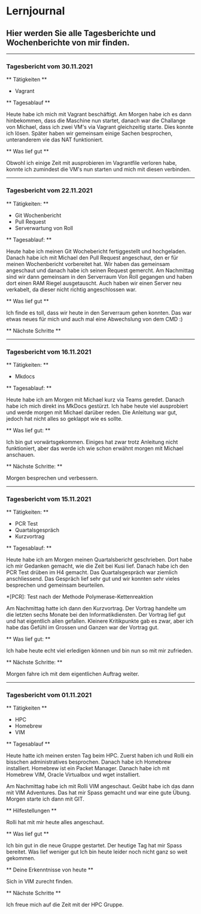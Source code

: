 # Lernjournal

## Hier werden Sie alle Tagesberichte und Wochenberichte von mir finden.

---

### Tagesbericht vom 30.11.2021

** Tätigkeiten ** 

- Vagrant

** Tagesablauf **

Heute habe ich mich mit Vagrant beschäftigt.
Am Morgen habe ich es dann hinbekommen, dass die Maschine nun startet, danach war die Challange von Michael,
dass ich zwei VM's via Vagrant gleichzeitig starte. Dies konnte ich lösen. 
Später haben wir gemeinsam einige Sachen besprochen, unteranderem vie das NAT funktioniert.

** Was lief gut **

Obwohl ich einige Zeit mit ausprobieren im Vagrantfile verloren habe,
 konnte ich zumindest die VM's nun starten und mich mit diesen verbinden.

---

### Tagesbericht vom 22.11.2021

** Tätigkeiten: **

- Git Wochenbericht
- Pull Request
- Serverwartung von Roll

** Tagesablauf: **

Heute habe ich meinen Git Wochebericht fertiggestellt und hochgeladen.
Danach habe ich mit Michael den Pull Request angeschaut, den er für meinen Wochenbericht vorbereitet hat.
Wir haben das gemeinsam angeschaut und danach habe ich seinen Request gemercht. 
Am Nachmittag sind wir dann gemeinsam in den Serverraum Von Roll gegangen und haben dort einen RAM Riegel ausgetauscht.
Auch haben wir einen Server neu verkabelt, da dieser nicht richtig angeschlossen war.

** Was lief gut **

Ich finde es toll, dass wir heute in den Serverraum gehen konnten. Das war etwas neues für mich und auch mal eine Abwechslung von dem CMD :)

** Nächste Schritte **


---

### Tagesbericht vom 16.11.2021

** Tätigkeiten: **

- Mkdocs

** Tagesablauf: **

Heute habe ich am Morgen mit Michael kurz via Teams geredet. Danach habe ich mich direkt ins MkDocs gestürzt. Ich habe heute viel ausprobiert und werde morgen mit Michael darüber reden.  Die Anleitung war gut, jedoch hat nicht alles so geklappt wie es sollte.

** Was lief gut: **

Ich bin gut vorwärtsgekommen. Einiges hat zwar trotz Anleitung nicht funktioniert, aber das werde ich wie schon erwähnt morgen mit Michael anschauen.

** Nächste Schritte: **

Morgen besprechen und verbessern.

---

### Tagesbericht vom 15.11.2021

** Tätigkeiten: **

- PCR Test
- Quartalsgespräch
- Kurzvortrag

** Tagesablauf: **

Heute habe ich am Morgen meinen Quartalsbericht geschrieben.
 Dort habe ich mir Gedanken gemacht, wie die Zeit bei Kusi lief.
 Danach habe ich den PCR Test drüben im H4 gemacht.
 Das Quartalsgespräch war ziemlich anschliessend.
 Das Gespräch lief sehr gut und wir konnten sehr vieles besprechen und gemeinsam beurteilen. 

*[PCR]:  Test nach der Methode Polymerase-Kettenreaktion


Am Nachmittag hatte ich dann den Kurzvortrag.
Der Vortrag handelte um die letzten sechs Monate bei den Informatikdiensten.
Der Vortrag lief gut und hat eigentlich allen gefallen.
Kleinere Kritikpunkte gab es zwar, aber ich habe das Gefühl im Grossen und Ganzen war der Vortrag gut.

** Was lief gut: **

Ich habe heute echt viel erledigen können und bin nun so mit mir zufrieden.

** Nächste Schritte: **

Morgen fahre ich mit dem eigentlichen Auftrag weiter.

---

### Tagesbericht vom 01.11.2021

** Tätigkeiten **

- HPC
- Homebrew
- VIM

** Tagesablauf **

Heute hatte ich meinen ersten Tag beim HPC. Zuerst haben ich und Rolli ein bisschen administratives besprochen. Danach habe ich Homebrew installiert. Homebrew ist ein Packet Manager. Danach habe ich mit Homebrew VIM, Oracle Virtualbox und wget installiert.

Am Nachmittag habe ich mit Rolli VIM angeschaut. Geübt habe ich das dann mit VIM Adventures.
Das hat mir Spass gemacht und war eine gute Übung. Morgen starte ich dann mit GIT.

** Hilfestellungen **

Rolli hat mit mir heute alles angeschaut.

** Was lief gut **

Ich bin gut in die neue Gruppe gestartet. Der heutige Tag hat mir Spass bereitet.
Was lief weniger gut
Ich bin heute leider noch nicht ganz so weit gekommen.

** Deine Erkenntnisse von heute **

Sich in VIM zurecht finden.

** Nächste Schritte **

Ich freue mich auf die Zeit mit der HPC Gruppe.

